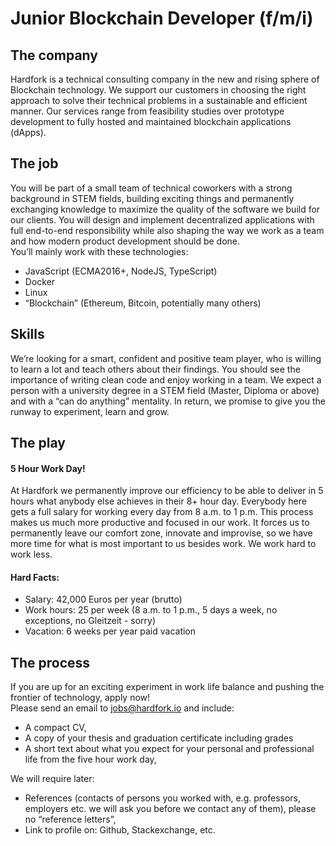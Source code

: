 # Junior Blockchain Developer (f/m/i)	

## The company	

Hardfork is a technical consulting company in the new and rising sphere of Blockchain technology. We support our customers in choosing the right approach to solve their technical problems in a sustainable and efficient manner. Our services range from feasibility studies over prototype development to fully hosted and maintained blockchain applications (dApps).	

## The job	

You will be part of a small team of technical coworkers with a strong background in STEM fields, building exciting things and permanently exchanging knowledge to maximize the quality of the software we build for our clients. You will design and implement decentralized applications with full end-to-end responsibility while also shaping the way we work as a team and how modern product development should be done.	
You’ll mainly work with these technologies:	

* JavaScript (ECMA2016+, NodeJS, TypeScript)	
* Docker	
* Linux	
* “Blockchain” (Ethereum, Bitcoin, potentially many others)	

## Skills	

We’re looking for a smart, confident and positive team player, who is willing to learn a lot and teach others about their findings. You should see the importance of writing clean code and enjoy working in a team. We expect a person with a university degree in a STEM field (Master, Diploma or above) and with a “can do anything” mentality.	
In return, we promise to give you the runway to experiment, learn and grow.	

## The play	

#### 5 Hour Work Day!	

At Hardfork we permanently improve our efficiency to be able to deliver in 5 hours what anybody else achieves in their 8+ hour day. Everybody here gets a full salary for working every day from 8 a.m. to 1 p.m. This process makes us much more productive and focused in our work. It forces us to permanently leave our comfort zone, innovate and improvise, so we have more time for what is most important to us besides work. We work hard to work less.	

#### Hard Facts:	

* Salary: 42,000 Euros per year (brutto)	
* Work hours: 25 per week (8 a.m. to 1 p.m., 5 days a week, no exceptions, no Gleitzeit - sorry)	
* Vacation: 6 weeks per year paid vacation	

## The process	

If you are up for an exciting experiment in work life balance and pushing the frontier of technology, apply now!	
Please send an email to jobs@hardfork.io and include:	

* A compact CV,	
* A copy of your thesis and graduation certificate including grades	
* A short text about what you expect for your personal and professional life from the five hour work day,	

We will require later:	

* References (contacts of persons you worked with, e.g. professors, employers etc. we will ask you before we contact any of them), please no “reference letters”,	
* Link to profile on: Github, Stackexchange, etc.